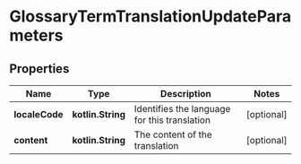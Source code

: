 
# GlossaryTermTranslationUpdateParameters

## Properties
Name | Type | Description | Notes
------------ | ------------- | ------------- | -------------
**localeCode** | **kotlin.String** | Identifies the language for this translation |  [optional]
**content** | **kotlin.String** | The content of the translation |  [optional]



